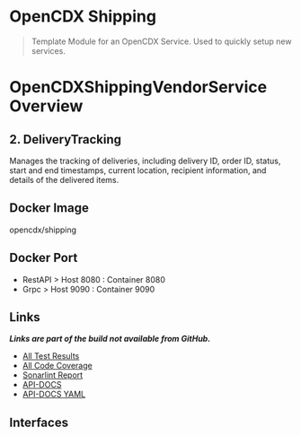 # OpenCDX Shipping
> Template Module for an OpenCDX Service. Used to quickly setup new services.

# OpenCDXShippingVendorService Overview

## 2. DeliveryTracking
Manages the tracking of deliveries, including delivery ID, order ID, status, start and end timestamps, current location, recipient information, and details of the delivered items.

## Docker Image
opencdx/shipping

## Docker Port
- RestAPI > Host 8080 : Container 8080
- Grpc > Host 9090 : Container 9090

## Links
_**Links are part of the build not available from GitHub.**_
- [All Test Results](build/reports/tests/test/index.html)
- [All Code Coverage](build/reports/jacoco/test/html/index.html)
- [Sonarlint Report](build/reports/sonarlint/sonarlintMain.html)
- [API-DOCS](http://localhost:8080/api-docs)
- [API-DOCS YAML](http://localhost:8080/api-docs.yaml)
## Interfaces